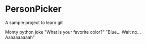 # PersonPicker
A sample project to learn git

Monty python joke
"What is your favorite color?"
"Blue... Wait no... Aaaaaaaaaah"
